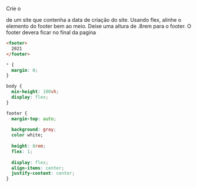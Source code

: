 Crie o <footer> de um site que contenha a data de criação do site.
Usando flex, alinhe o elemento do footer bem ao meio.
Deixe uma altura de .8rem para o footer.
O footer devera ficar no final da pagina

```HTML
<footer>
  2021
</footer>
```

```CSS
* {
  margin: 0;
}

body {
  min-height: 100vh;
  display: flex;
}

footer {
  margin-top: auto;
  
  background: gray;
  color white;
  
  height: 8rem;
  flex: 1;
  
  display: flex;
  align-items: center;
  justify-content: center;
}
```